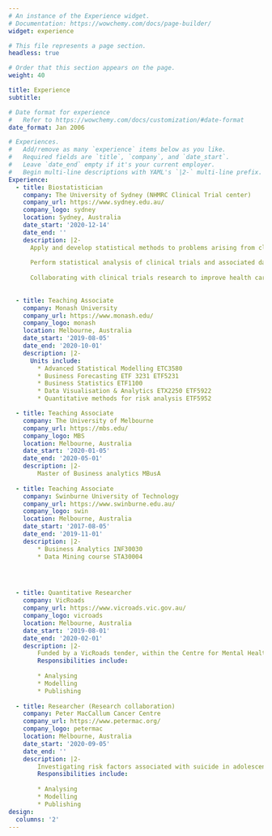 ```yaml
---
# An instance of the Experience widget.
# Documentation: https://wowchemy.com/docs/page-builder/
widget: experience

# This file represents a page section.
headless: true

# Order that this section appears on the page.
weight: 40

title: Experience
subtitle:

# Date format for experience
#   Refer to https://wowchemy.com/docs/customization/#date-format
date_format: Jan 2006

# Experiences.
#   Add/remove as many `experience` items below as you like.
#   Required fields are `title`, `company`, and `date_start`.
#   Leave `date_end` empty if it's your current employer.
#   Begin multi-line descriptions with YAML's `|2-` multi-line prefix.
Experience:
  - title: Biostatistician
    company: The University of Sydney (NHMRC Clinical Trial center)
    company_url: https://www.sydney.edu.au/
    company_logo: sydney
    location: Sydney, Australia
    date_start: '2020-12-14'
    date_end: ''
    description: |2-
      Apply and develop statistical methods to problems arising from clinical and biological research.
      
      Perform statistical analysis of clinical trials and associated data (meta-analyses, data linkage and genome wide association studies) using various statistical packages.
      
      Collaborating with clinical trials research to improve health care practice.
      
    
  - title: Teaching Associate
    company: Monash University
    company_url: https://www.monash.edu/
    company_logo: monash
    location: Melbourne, Australia
    date_start: '2019-08-05'
    date_end: '2020-10-01'
    description: |2-
      Units include:
        * Advanced Statistical Modelling ETC3580
        * Business Forecasting ETF 3231 ETF5231
        * Business Statistics ETF1100
        * Data Visualisation & Analytics ETX2250 ETF5922
        * Quantitative methods for risk analysis ETF5952

  - title: Teaching Associate
    company: The University of Melbourne
    company_url: https://mbs.edu/
    company_logo: MBS
    location: Melbourne, Australia
    date_start: '2020-01-05'
    date_end: '2020-05-01'
    description: |2-
        Master of Business analytics MBusA
        
  - title: Teaching Associate
    company: Swinburne University of Technology
    company_url: https://www.swinburne.edu.au/
    company_logo: swin
    location: Melbourne, Australia
    date_start: '2017-08-05'
    date_end: '2019-11-01'
    description: |2-
        * Business Analytics INF30030
        * Data Mining course STA30004  
        



  - title: Quantitative Researcher
    company: VicRoads
    company_url: https://www.vicroads.vic.gov.au/
    company_logo: vicroads
    location: Melbourne, Australia
    date_start: '2019-08-01'
    date_end: '2020-02-01'
    description: |2-
        Funded by a VicRoads tender, within the Centre for Mental Health, which sits in the Health and Biostatistics department under Swinburne Research. This project has established the predictive value of offence data as a proxy measure of future crash risk and identified the important characteristics, license and offence histories of drivers with high future fatal and serious injury crash risk
        Responsibilities include:
        
        * Analysing
        * Modelling
        * Publishing
        
  - title: Researcher (Research collaboration)
    company: Peter MacCallum Cancer Centre
    company_url: https://www.petermac.org/
    company_logo: petermac
    location: Melbourne, Australia
    date_start: '2020-09-05'
    date_end: ''
    description: |2-
        Investigating risk factors associated with suicide in adolescents and young adults (AYA) with cancer
        Responsibilities include:
        
        * Analysing
        * Modelling
        * Publishing
design:
  columns: '2'
---
```

